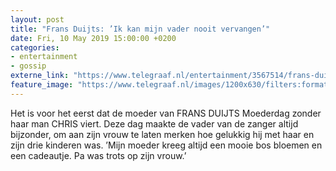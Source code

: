 ```yaml
---
layout: post
title: "Frans Duijts: ’Ik kan mijn vader nooit vervangen’"
date: Fri, 10 May 2019 15:00:00 +0200
categories: 
- entertainment 
- gossip 
externe_link: "https://www.telegraaf.nl/entertainment/3567514/frans-duijts-ik-kan-mijn-vader-nooit-vervangen"
feature_image: "https://www.telegraaf.nl/images/1200x630/filters:format(jpeg):quality(80)/cdn-kiosk-api.telegraaf.nl/78c344f4-734a-11e9-b1c7-02d2fb1aa1d7.jpg"
---
```


<p class="intro">Het is voor het eerst dat de moeder van FRANS DUIJTS Moederdag zonder haar man CHRIS viert. Deze dag maakte de vader van de zanger altijd bijzonder, om aan zijn vrouw te laten merken hoe gelukkig hij met haar en zijn drie kinderen was. ’Mijn moeder kreeg altijd een mooie bos bloemen en een cadeautje. Pa was trots op zijn vrouw.’</p>
